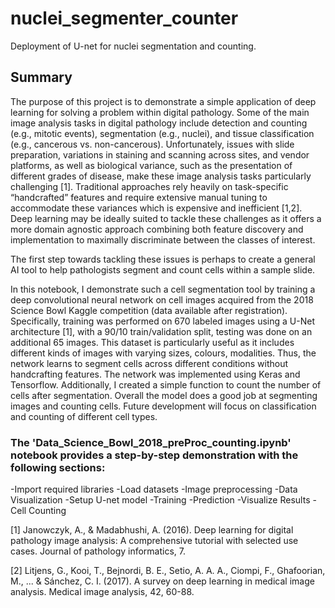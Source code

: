 # nuclei_segmenter_counter

Deployment of U-net for nuclei segmentation and counting.

## Summary

The purpose of this project is to demonstrate a simple application of deep learning for solving a problem within digital pathology. Some of the main image analysis tasks in digital pathology include detection and counting (e.g., mitotic events), segmentation (e.g., nuclei), and tissue classification (e.g., cancerous vs. non-cancerous). Unfortunately, issues with slide preparation, variations in staining and scanning across sites, and vendor platforms, as well as biological variance, such as the presentation of different grades of disease, make these image analysis tasks particularly challenging [1]. Traditional approaches rely heavily on task-specific “handcrafted” features and require extensive manual tuning to accommodate these variances which is expensive and inefficient [1,2]. Deep learning may be ideally suited to tackle these challenges as it offers a more domain agnostic approach combining both feature discovery and implementation to maximally discriminate between the classes of interest.

The first step towards tackling these issues is perhaps to create a general AI tool to help pathologists segment and count cells within a sample slide.

In this notebook, I demonstrate such a cell segmentation tool by training a deep convolutional neural network on cell images acquired from the 2018 Science Bowl Kaggle competition (data available after registration). Specifically, training was performed on 670 labeled images using a U-Net architecture [1], with a 90/10 train/validation split, testing was done on an additional 65 images. This dataset is particularly useful as it includes different kinds of images with varying sizes, colours, modalities. Thus, the network learns to segment cells across different conditions without handcrafting features. The network was implemented using Keras and Tensorflow. Additionally, I created a simple function to count the number of cells after segmentation.
Overall the model does a good job at segmenting images and counting cells. Future development will focus on classification and counting of different cell types.

### The 'Data_Science_Bowl_2018_preProc_counting.ipynb' notebook provides a step-by-step demonstration with the following sections:

-Import required libraries
-Load datasets
-Image preprocessing
-Data Visualization
-Setup U-net model
-Training
-Prediction
-Visualize Results
-Cell Counting

[1] Janowczyk, A., & Madabhushi, A. (2016). Deep learning for digital pathology image analysis: A comprehensive tutorial with selected use cases. Journal of pathology informatics, 7.

[2] Litjens, G., Kooi, T., Bejnordi, B. E., Setio, A. A. A., Ciompi, F., Ghafoorian, M., ... & Sánchez, C. I. (2017). A survey on deep learning in medical image analysis. Medical image analysis, 42, 60-88.
